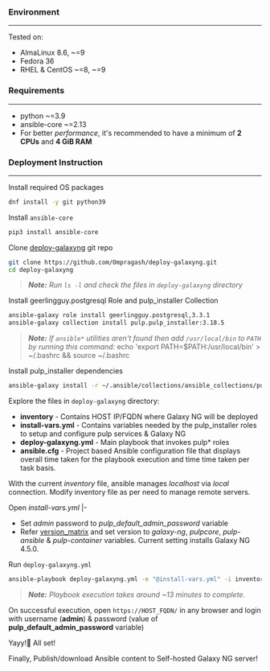 ###  Environment
----------------
Tested on:
  - AlmaLinux 8.6, ~=9
  - Fedora 36
  - RHEL & CentOS ~=8, ~=9

### Requirements
----------------
- python ~=3.9
- ansible-core ~=2.13
- For better _performance_, it's recommended to have a minimum of **2 CPUs** and **4 GiB RAM**

### Deployment Instruction
--------------------------
Install required OS packages
```bash
dnf install -y git python39
```

Install `ansible-core`
```bash
pip3 install ansible-core
```

Clone [deploy-galaxyng](https://github.com/Ompragash/deploy-galaxyng) git repo
```bash
git clone https://github.com/Ompragash/deploy-galaxyng.git
cd deploy-galaxyng
```
> _**Note:** Run `ls -l` and check the files in `deploy-galaxyng` directory_

Install geerlingguy.postgresql Role and pulp_installer Collection
```bash
ansible-galaxy role install geerlingguy.postgresql,3.3.1
ansible-galaxy collection install pulp.pulp_installer:3.18.5
```

> _**Note:** If `ansible*` utilities aren't found then add `/usr/local/bin` to `PATH` by running this command:_ echo 'export PATH=$PATH:/usr/local/bin' > ~/.bashrc && source ~/.bashrc

Install pulp_installer dependencies
```bash
ansible-galaxy install -r ~/.ansible/collections/ansible_collections/pulp/pulp_installer/requirements.yml
```

Explore the files in `deploy-galaxyng` directory:
- **inventory**           - Contains HOST IP/FQDN where Galaxy NG will be deployed
- **install-vars.yml**    - Contains variables needed by the pulp_installer roles to setup and configure pulp services & Galaxy NG
- **deploy-galaxyng.yml** - Main playbook that invokes pulp* roles
- **ansible.cfg**         - Project based Ansible configuration file that displays overall time taken for the playbook execution and time time taken per task basis.

With the current _inventory_ file, ansible manages _localhost_ via _local_ connection. Modify inventory file as per need to manage remote servers.

Open _install-vars.yml_ |-
  - Set _admin_ password to *pulp_default_admin_password* variable
  - Refer [version_matrix](vertion_matrix.md) and set version to _galaxy-ng_, _pulpcore_, _pulp-ansible_ & _pulp-container_ variables. Current setting installs Galaxy NG 4.5.0.

Run `deploy-galaxyng.yml` 
```bash
ansible-playbook deploy-galaxyng.yml -e "@install-vars.yml" -i inventory
```
> _**Note:** Playbook execution takes around ~13 minutes to complete._

On successful execution, open `https://HOST_FQDN/` in any browser and login with username (**admin**) & password (value of **pulp_default_admin_password** variable)

Yayy!🎉 All set!

Finally, Publish/download Ansible content to Self-hosted Galaxy NG server!